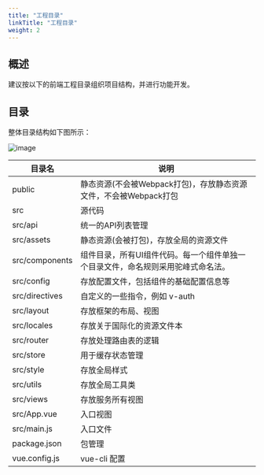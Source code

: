 ```yaml
---
title: "工程目录"
linkTitle: "工程目录"
weight: 2
---
```


## 概述

建议按以下的前端工程目录组织项目结构，并进行功能开发。

## 目录

整体目录结构如下图所示：

![image](../images/pd.png)

|  目录名   | 说明  |
|  ----  | ----  |
| public	| 静态资源(不会被Webpack打包)，存放静态资源文件，不会被Webpack打包 | 
| src	| 源代码 |
| src/api	| 统一的API列表管理 |
| src/assets	| 静态资源(会被打包)，存放全局的资源文件 |
| src/components	| 组件目录，所有UI组件代码。每一个组件单独一个目录文件，命名规则采用驼峰式命名法。|
| src/config	| 存放配置文件，包括组件的基础配置信息等 |
| src/directives	| 自定义的一些指令，例如 v-auth |
| src/layout	| 存放框架的布局、视图 |
| src/locales	| 存放关于国际化的资源文件本 |
| src/router	| 存放处理路由表的逻辑 |
| src/store	| 用于缓存状态管理 |
| src/style	| 存放全局样式 |
| src/utils	| 存放全局工具类 |
| src/views	| 存放服务所有视图 |
| src/App.vue	| 入口视图 |
| src/main.js	| 入口文件 |
| package.json	| 包管理 |
| vue.config.js	| vue-cli 配置 |

